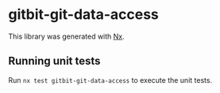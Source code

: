 # gitbit-git-data-access

This library was generated with [Nx](https://nx.dev).

## Running unit tests

Run `nx test gitbit-git-data-access` to execute the unit tests.
